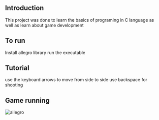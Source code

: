## Introduction
This project was done to learn the basics of programing in C language as well as learn about game development

## To run
Install allegro library
run the executable

## Tutorial
use the keyboard arrows to move from side to side
use backspace for shooting

## Game running
![allegro](https://github.com/user-attachments/assets/f36eba64-d35b-4385-bc9d-02cc762eaeee)
